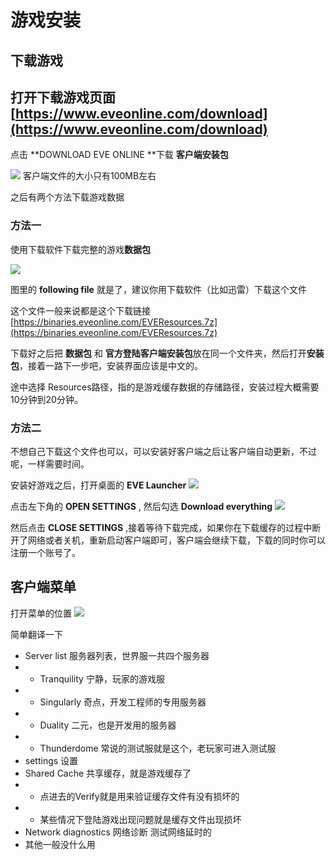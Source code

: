 # 游戏安装

## 下载游戏

## 打开下载游戏页面 [https://www.eveonline.com/download](https://www.eveonline.com/download)

点击 **DOWNLOAD EVE ONLINE **下载 **客户端安装包**



![](../.gitbook/img/setup_download.jpg)
客户端文件的大小只有100MB左右

之后有两个方法下载游戏数据

### 方法一

使用下载软件下载完整的游戏**数据包**

![](../.gitbook/img/setup_followingfile.jpg)

图里的 **following file** 就是了，建议你用下载软件（比如迅雷）下载这个文件

这个文件一般来说都是这个下载链接 [https://binaries.eveonline.com/EVEResources.7z](https://binaries.eveonline.com/EVEResources.7z)



下载好之后把 **数据包** 和 **官方登陆客户端安装包**放在同一个文件夹，然后打开**安装包**，接着一路下一步吧，安装界面应该是中文的。

途中选择 Resources路径，指的是游戏缓存数据的存储路径，安装过程大概需要10分钟到20分钟。



### 方法二

不想自己下载这个文件也可以，可以安装好客户端之后让客户端自动更新，不过呢，一样需要时间。

安装好游戏之后，打开桌面的 **EVE Launcher** ![](../.gitbook/img/setup_launcher.jpg)

点击左下角的 **OPEN SETTINGS** , 然后勾选 **Download everything**
![](../.gitbook/img/setup_settings.jpg)

然后点击 **CLOSE SETTINGS** ,接着等待下载完成，如果你在下载缓存的过程中断开了网络或者关机，重新启动客户端即可，客户端会继续下载，下载的同时你可以注册一个账号了。

## 客户端菜单

打开菜单的位置 ![](../.gitbook/img/setup_setmenu.jpg)

简单翻译一下

* Server list 服务器列表，世界服一共四个服务器
* * Tranquility 宁静，玩家的游戏服
* * Singularly 奇点，开发工程师的专用服务器
* * Duality 二元，也是开发用的服务器
* * Thunderdome 常说的测试服就是这个，老玩家可进入测试服
* settings 设置
* Shared Cache 共享缓存，就是游戏缓存了
* * 点进去的Verify就是用来验证缓存文件有没有损坏的
* * 某些情况下登陆游戏出现问题就是缓存文件出现损坏
* Network diagnostics 网络诊断 测试网络延时的
* 其他一般没什么用


